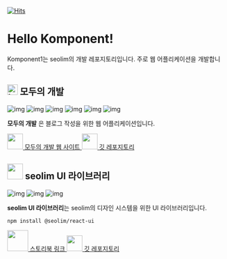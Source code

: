 [![Hits](https://hits.seeyoufarm.com/api/count/incr/badge.svg?url=https%3A%2F%2Fgithub.com%2FKomponent1%2Fhit-counter&count_bg=%2379C83D&title_bg=%23555555&icon=&icon_color=%23E7E7E7&title=hits&edge_flat=false)](https://hits.seeyoufarm.com)

# Hello Komponent!

Komponent1는 seolim의 개발 레포지토리입니다. 주로 웹 어플리케이션을 개발합니다.


<h2>
  <img src="https://blog-seolim.vercel.app/logo.png" alt="logo" width="24px" height="24px"/>
  모두의 개발
</h2>

![img](https://img.shields.io/badge/react-61dafd?style=for-the-badge&logo=REACT&logoColor=white)
![img](https://img.shields.io/badge/Next.js-000000?style=for-the-badge&logo=Next.js&logoColor=white)
![img](https://img.shields.io/badge/Docker-2496ED?style=for-the-badge&logo=Docker&logoColor=white)
![img](https://img.shields.io/badge/Oracle-F80000?style=for-the-badge&logo=Oracle&logoColor=white)
![img](https://img.shields.io/badge/Express-000000?style=for-the-badge&logo=Express&logoColor=white)
![img](https://img.shields.io/badge/Nginx-009639?style=for-the-badge&logo=Express&logoColor=white)

**모두의 개발** 은 블로그 작성을 위한 웹 어플리케이션입니다. 

<a href="https://https://blog-seolim.vercel.app">
  <img src="https://blog-seolim.vercel.app/logo.png" width="36px" height="36px" />
  모두의 개발 웹 사이트
</a>
<a href="https://github.com/Komponent1/blog">
  <img src="https://blog-seolim.vercel.app/github.png" width="36px" height="36px" />
  깃 레포지토리
</a>

<p></p>

<p></p>

<p></p>

<h2>
  <img src="https://blog-seolim.vercel.app/storybook.png" width="36px" height="36px"/>
  seolim UI 라이브러리
</h2>

![img](https://img.shields.io/badge/react-61dafd?style=for-the-badge&logo=REACT&logoColor=white)
![img](https://img.shields.io/badge/Storybook-FF4785?style=for-the-badge&logo=Storybook&logoColor=white)
![img](https://img.shields.io/badge/npm-CB3837?style=for-the-badge&logo=npm&logoColor=white)

**seolim UI 라이브러리**는 seolim의 디자인 시스템을 위한 UI 라이브러리입니다. 

```bash
npm install @seolim/react-ui
```

<a href="https://deploy-storybook--6333d80e63299bb883b10717.chromatic.com">
  <img src="https://blog-seolim.vercel.app/storybook.png" width="48px" height="48px"/>
  스토리북 링크
</a>
<a href="https://github.com/Komponent1/Komponent">
  <img src="https://blog-seolim.vercel.app/github.png" width="36px" height="36px" />
  깃 레포지토리
</a>
